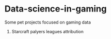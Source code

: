 # Data-science-in-gaming
Some pet projects focused on gaming data
1) Starcraft palyers leagues attribution
